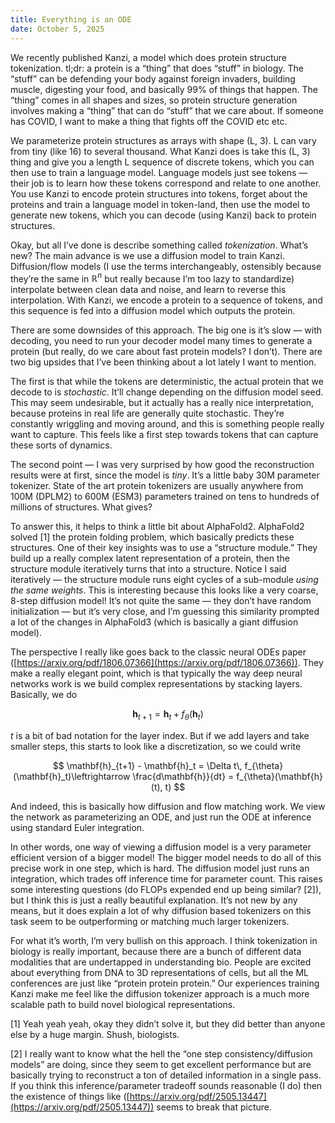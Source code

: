 ```yaml
---
title: Everything is an ODE
date: October 5, 2025
---
```


We recently published Kanzi, a model which does protein structure tokenization. tl;dr: a protein is a “thing” that does “stuff” in biology. The “stuff” can be defending your body against foreign invaders, building muscle, digesting your food, and basically 99% of things that happen. The “thing” comes in all shapes and sizes, so protein structure generation involves making a “thing” that can do “stuff” that we care about. If someone has COVID, I want to make a thing that fights off the COVID etc etc.

We parameterize protein structures as arrays with shape (L, 3). L can vary from tiny (like 16) to several thousand. What Kanzi does is take this (L, 3) thing and give you a length L sequence of discrete tokens, which you can then use to train a language model. Language models just see tokens — their job is to learn how these tokens correspond and relate to one another. You use Kanzi to encode protein structures into tokens, forget about the proteins and train a language model in token-land, then use the model to generate new tokens, which you can decode (using Kanzi) back to protein structures.

Okay, but all I’ve done is describe something called *tokenization*. What’s new? The main advance is we use a diffusion model to train Kanzi. Diffusion/flow models  (I use the terms interchangeably, ostensibly because they’re the same in $\mathbb{R}^n$  but really because I’m too lazy to standardize) interpolate between clean data and noise, and learn to reverse this interpolation. With Kanzi, we encode a protein to a sequence of tokens, and this sequence is fed into a diffusion model which outputs the protein.

There are some downsides of this approach. The big one is it’s slow — with decoding, you need to run your decoder model many times to generate a protein (but really, do we care about fast protein models? I don’t). There are two big upsides that I’ve been thinking about a lot lately I want to mention.

The first is that while the tokens are deterministic, the actual protein that we decode to is *stochastic*. It’ll change depending on the diffusion model seed. This may seem undesirable, but it actually has a really nice interpretation, because proteins in real life are generally quite stochastic. They’re constantly wriggling and moving around, and this is something people really want to capture. This feels like a first step towards tokens that can capture these sorts of dynamics.

The second point — I was very surprised by how good the reconstruction results were at first, since the model is *tiny*. It’s a little baby 30M parameter tokenizer. State of the art protein tokenizers are usually anywhere from 100M (DPLM2) to 600M (ESM3) parameters trained on tens to hundreds of millions of structures. What gives? 

To answer this, it helps to think a little bit about AlphaFold2. AlphaFold2 solved [1] the protein folding problem, which basically predicts these structures. One of their key insights was to use a “structure module.” They build up a really complex latent representation of a protein, then the structure module iteratively turns that into a structure. Notice I said iteratively — the structure module runs eight cycles of a sub-module *using the same weights*. This is interesting because this looks like a very coarse, 8-step diffusion model! It’s not quite the same — they don’t have random initialization — but it’s very close, and I’m guessing this similarity prompted a lot of the changes in AlphaFold3 (which is basically a giant diffusion model). 

The perspective I really like goes back to the classic neural ODEs paper ([https://arxiv.org/pdf/1806.07366](https://arxiv.org/pdf/1806.07366)). They make a really elegant point, which is that typically the way deep neural networks work is we build complex representations by stacking layers. Basically, we do

$$
\mathbf{h}_{t+1} = \mathbf{h}_t + f_{\theta}(\mathbf{h}_t)
$$

$t$ is a bit of bad notation for the layer index. But if we add layers and take smaller steps, this starts to look like a discretization, so we could write

$$
\mathbf{h}_{t+1} - \mathbf{h}_t = \Delta t\, f_{\theta}(\mathbf{h}_t)\leftrightarrow \frac{d\mathbf{h}}{dt} = f_{\theta}(\mathbf{h}(t), t)
$$

And indeed, this is basically how diffusion and flow matching work. We view the network as parameterizing an ODE, and just run the ODE at inference using standard Euler integration. 

In other words, one way of viewing a diffusion model is a very parameter efficient version of a bigger model! The bigger model needs to do all of this precise work in one step, which is hard. The diffusion model just runs an integration, which trades off inference time for parameter count. This raises some interesting questions (do FLOPs expended end up being similar? [2]), but I think this is just a really beautiful explanation. It’s not new by any means, but it does explain a lot of why diffusion based tokenizers on this task seem to be outperforming or matching much larger tokenizers. 

For what it’s worth, I’m very bullish on this approach. I think tokenization in biology is really important, because there are a bunch of different data modalities that are undertapped in understanding bio. People are excited about everything from DNA to 3D representations of cells, but all the ML conferences are just like “protein protein protein.” Our experiences training Kanzi make me feel like the diffusion tokenizer approach is a much more scalable path to build novel biological representations. 

[1] Yeah yeah yeah, okay they didn’t solve it, but they did better than anyone else by a huge margin. Shush, biologists.

[2] I really want to know what the hell the “one step consistency/diffusion models” are doing, since they seem to get excellent performance but are basically trying to reconstruct a ton of detailed information in a single pass. If you think this inference/parameter tradeoff sounds reasonable (I do) then the existence of things like ([https://arxiv.org/pdf/2505.13447](https://arxiv.org/pdf/2505.13447)) seems to break that picture.